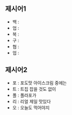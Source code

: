 ## 제시어1
- 백 : 
- 업 : 
- 복 : 
- 구 : 
- 협 :
- 업 : 


## 제시어2
- 포 : 포도맛 아이스크림 중에는
- 트 : 트집 잡을 것도 없이
- 폴 : 폴라포가
- 리 : 리얼 제일 맛있다
- 오 : 오늘도 먹어야지